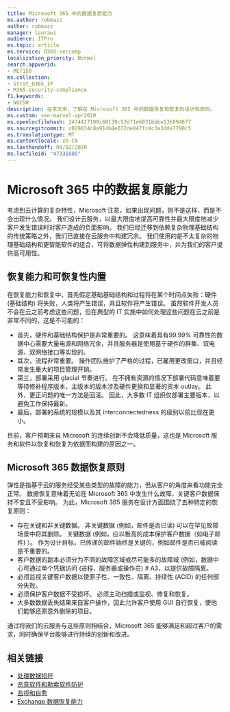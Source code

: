 ```yaml
---
title: Microsoft 365 中的数据复原能力
ms.author: robmazz
author: robmazz
manager: laurawi
audience: ITPro
ms.topic: article
ms.service: O365-seccomp
localization_priority: Normal
search.appverid:
- MET150
ms.collection:
- Strat_O365_IP
- M365-security-compliance
f1.keywords:
- NOCSH
description: 在本文中，了解在 Microsoft 365 中的数据恢复和恢复的设计和原则。
ms.custom: seo-marvel-apr2020
ms.openlocfilehash: 2474417100c68139c53d71e6031bbbe13b994677
ms.sourcegitcommit: c029834c8a914b4e072de847fc4c3a3dde7790c5
ms.translationtype: MT
ms.contentlocale: zh-CN
ms.lasthandoff: 09/02/2020
ms.locfileid: "47331880"
---
```

# <a name="data-resiliency-in-microsoft-365"></a>Microsoft 365 中的数据复原能力

考虑到云计算的复杂特性，Microsoft 注意，如果出现问题，则不是这样，而是不会出现什么情况。 我们设计云服务，以最大限度地提高可靠性并最大限度地减少客户发生错误时对客户造成的负面影响。 我们已经迁移到依赖复杂物理基础结构的传统策略之外，我们已直接在云服务中构建冗余。 我们使用的是不太复杂的物理基础结构和更智能软件的组合，可将数据弹性构建到服务中，并为我们的客户提供高可用性。 

## <a name="resiliency-and-recoverability-are-built-in"></a>恢复能力和可恢复性内置 

在恢复能力和恢复中，首先假定基础基础结构和过程将在某个时间点失败：硬件 (基础结构) 将失败，人类将产生错误，并且软件将产生错误。 虽然软件开发人员不会在云之前考虑这些问题，但在典型的 IT 实施中如何处理这些问题在云之前是非常不同的，这是不可能的：

- 首先，硬件和基础结构保护是非常重要的。 这意味着具有99.99% 可靠性的数据中心需要大量电源和网络冗余，并且服务器是使用基于硬件的群集、双电源、双网络接口等实现的。 
- 其次，流程非常重要。 操作团队维护了严格的过程，已雇用更改窗口，并且经常发生重大的项目管理开销。 
- 第三，部署采用 glacial 节奏进行。 在不拥有资源的情况下部署代码意味着要等待修补程序版本，主版本的版本涉及硬件更换和显著的资本 outlay。 此外，更正问题的唯一方法是回滚。 因此，大多数 IT 组织仅部署主要版本，以避免工作保持最新。 
- 最后，部署的系统的规模以及其 interconnectedness 的级别以前比现在更小。 

目前，客户预期来自 Microsoft 的连续创新不会降低质量，这也是 Microsoft 服务和软件以恢复和恢复为依据而构建的原因之一。 

## <a name="microsoft-365-data-resiliency-principles"></a>Microsoft 365 数据恢复原则

弹性是指基于云的服务经受某些类型的故障的能力，但从客户的角度来看功能完全正常。 数据恢复意味着无论在 Microsoft 365 中发生什么故障，关键客户数据保持不变且不受影响。 为此，Microsoft 365 服务在设计方面围绕了五种特定的恢复原则：

- 存在关键和非关键数据。 非关键数据 (例如，邮件是否已读) 可以在罕见故障场景中将其删除。 关键数据 (例如，应以极高的成本保护客户数据（如电子邮件) ）。 作为设计目标，已传递的邮件始终是关键的，例如邮件是否已被阅读是不重要的。 
- 客户数据的副本必须分为不同的故障区域或尽可能多的故障域 (例如，数据中心可通过单个凭据访问 (进程、服务器或操作员) # A3，以提供故障隔离。 
- 必须监视关键客户数据以使原子性、一致性、隔离、持续性 (ACID) 的任何部分失败。 
- 必须保护客户数据不受损坏。 必须主动扫描或监视、修复和恢复。 
- 大多数数据丢失结果来自客户操作，因此允许客户使用 GUI 自行恢复，使他们能够还原意外删除的项目。 
 
通过将我们的云服务与这些原则相结合，Microsoft 365 能够满足和超过客户的需求，同时确保平台能够进行持续的创新和改进。 

## <a name="related-links"></a>相关链接

- [处理数据损坏](microsoft-365-dealing-with-data-corruption.md)
- [恶意软件和勒索软件防护](microsoft-365-malware-and-ransomware-protection.md)
- [监视和自愈](microsoft-365-monitoring-and-self-healing.md)
- [Exchange 数据恢复能力](microsoft-365-exchange-data-resiliency.md)
